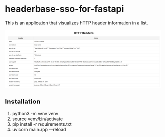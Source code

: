 # headerbase-sso-for-fastapi

This is an application that visualizes HTTP header information in a list.

![appimage](./README/app.png)

## Installation
1. python3 -m venv venv
2. source venv/bin/activate
3. pip install -r requirements.txt
4. uvicorn main:app --reload